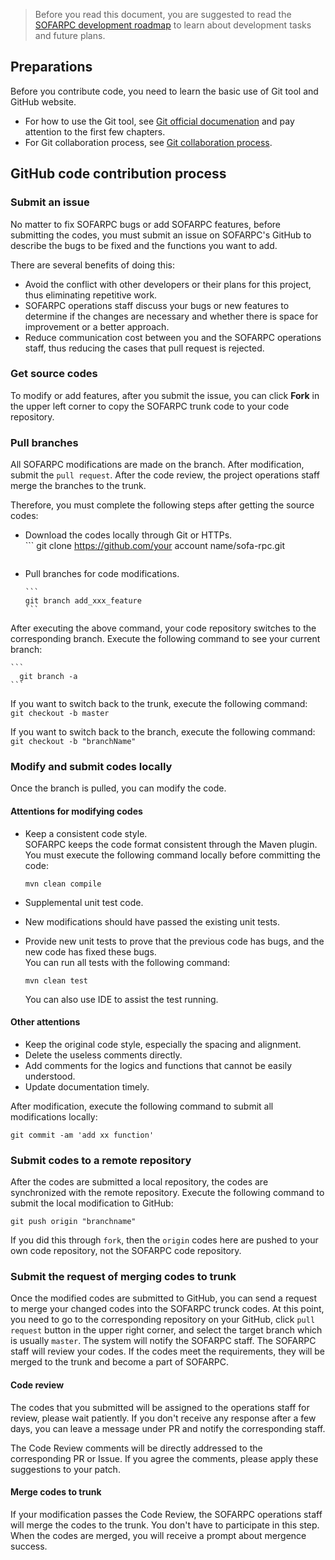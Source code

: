 > Before you read this document, you are suggested to read the [SOFARPC development roadmap](https://github.com/alipay/sofa-rpc/wiki/RoadMap) to learn about development tasks and future plans.

## Preparations

Before you contribute code, you need to learn the basic use of Git tool and GitHub website.

* For how to use the Git tool, see [Git official documenation](http://git-scm.com/book/zh/v1) and pay attention to the first few chapters.
* For Git collaboration process, see [Git collaboration process](http://www.ruanyifeng.com/blog/2015/12/git-workflow.html).

## GitHub code contribution process

### Submit an issue

No matter to fix SOFARPC bugs or add SOFARPC features, before submitting the codes, you must submit an issue on SOFARPC's GitHub to describe the bugs to be fixed and the functions you want to add.

There are several benefits of doing this:

* Avoid the conflict with other developers or their plans for this project, thus eliminating repetitive work.
* SOFARPC operations staff discuss your bugs or new features to determine if the changes are necessary and whether there is space for improvement or a better approach.
* Reduce communication cost between you and the SOFARPC operations staff, thus reducing the cases that pull request is rejected.


### Get source codes

To modify or add features, after you submit the issue, you can click **Fork** in the upper left corner to copy the SOFARPC trunk code to your code repository.

### Pull branches

All SOFARPC modifications are made on the branch. After modification, submit the `pull request`. After the code review, the project operations staff merge the branches to the trunk.

Therefore, you must complete the following steps after getting the source codes:

* Download the codes locally through Git or HTTPs.<br> 
	  ```
	  git clone https://github.com/your account name/sofa-rpc.git
  ```

* Pull branches for code modifications.<br> 

	  ```
	  git branch add_xxx_feature
	  ```

After executing the above command, your code repository switches to the corresponding branch. Execute the following command to see your current branch:<br>

 
	```
	  git branch -a
	```
	
If you want to switch back to the trunk, execute the following command:<br>
	  ```
	  git checkout -b master
	  ```
	
If you want to switch back to the branch, execute the following command:<br>
	```
	  git checkout -b "branchName"
	 ```


### Modify and submit codes locally

Once the branch is pulled, you can modify the code.


#### Attentions for modifying codes

* Keep a consistent code style.<br>
SOFARPC keeps the code format consistent through the Maven plugin. You must execute the following command locally before committing the code:
  
  ```plain
  mvn clean compile
  ```

* Supplemental unit test code.
* New modifications should have passed the existing unit tests.
* Provide new unit tests to prove that the previous code has bugs, and the new code has fixed these bugs.<br>
You can run all tests with the following command:
  ```
  mvn clean test
  ```

	You can also use IDE to assist the test running.

#### Other attentions

* Keep the original code style, especially the spacing and alignment.
* Delete the useless comments directly.
* Add comments for the logics and functions that cannot be easily understood.
* Update documentation timely.

After modification, execute the following command to submit all modifications locally:<br>
  
  ```
  git commit -am 'add xx function'
  ```

### Submit codes to a remote repository

After the codes are submitted a local repository, the codes are synchronized with the remote repository. Execute the following command to submit the local modification to GitHub:

```
git push origin "branchname"
```

If you did this through `fork`, then the `origin` codes here are pushed to your own code repository, not the SOFARPC code repository.

### Submit the request of merging codes to trunk 

Once the modified codes are submitted to GitHub, you can send a request to merge your changed codes into the SOFARPC trunck codes. At this point, you need to go to the corresponding repository on your GitHub, click `pull request` button in the upper right corner, and select the target branch which is usually `master`. The system will notify the SOFARPC staff. The SOFARPC staff will review your codes. If the codes meet the requirements, they will be merged to the trunk and become a part of SOFARPC.

#### Code review

The codes that you submitted will be assigned to the operations staff for review, please wait patiently. If you don't receive any response after a few days, you can leave a message under PR and notify the corresponding staff.

The Code Review comments will be directly addressed to the corresponding PR or Issue. If you agree the comments, please apply these suggestions to your patch.

#### Merge codes to trunk

If your modification passes the Code Review, the SOFARPC operations staff will merge the codes to the trunk. You don't have to participate in this step. When the codes are merged, you will receive a prompt about mergence success.
